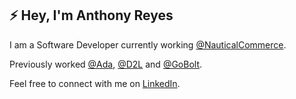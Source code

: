 <h2>⚡ Hey, I'm Anthony Reyes</h2>

  I am a Software Developer currently working [@NauticalCommerce](https://www.nauticalcommerce.com/).
  
  Previously worked [@Ada](https://www.ada.cx/), [@D2L](https://www.d2l.com/) and [@GoBolt](https://gobolt.com/).

  Feel free to connect with me on [LinkedIn](https://www.linkedin.com/in/anthonyreyesf/).
<!--
**anthonyreyesf/anthonyreyesf** is a ✨ _special_ ✨ repository because its `README.md` (this file) appears on your GitHub profile.

Here are some ideas to get you started:

- 🔭 I’m currently working on ...
- 🌱 I’m currently learning ...
- 👯 I’m looking to collaborate on ...
- 🤔 I’m looking for help with ...
- 💬 Ask me about ...
- 📫 How to reach me: ...
- 😄 Pronouns: ...
- ⚡ Fun fact: ...
-->

